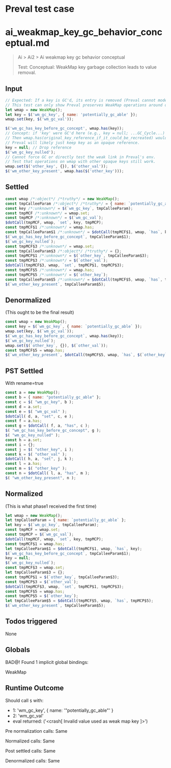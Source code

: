 # Preval test case

# ai_weakmap_key_gc_behavior_conceptual.md

> Ai > Ai2 > Ai weakmap key gc behavior conceptual
>
> Test: Conceptual: WeakMap key garbage collection leads to value removal.

## Input

`````js filename=intro
// Expected: If a key is GC'd, its entry is removed (Preval cannot model GC).
// This test can only show Preval preserves WeakMap operations around opaque keys.
let wmap = new WeakMap();
let key = $('wm_gc_key', { name: 'potentially_gc_able' });
wmap.set(key, $('wm_gc_val'));

$('wm_gc_has_key_before_gc_concept', wmap.has(key));
// Concept: if 'key' were GC'd here (e.g., key = null; ...GC_Cycle...)
// Then wmap.has(original_key_reference_if_it_could_be_recreated) would be false.
// Preval will likely just keep key as an opaque reference.
key = null; // Drop reference
$('wm_gc_key_nulled');
// Cannot force GC or directly test the weak link in Preval's env.
// Test that operations on wmap with other opaque keys still work.
wmap.set($('other_key', {}), $('other_val'));
$('wm_other_key_present', wmap.has($('other_key')));
`````


## Settled


`````js filename=intro
const wmap /*:object*/ /*truthy*/ = new WeakMap();
const tmpCalleeParam /*:object*/ /*truthy*/ = { name: `potentially_gc_able` };
const key /*:unknown*/ = $(`wm_gc_key`, tmpCalleeParam);
const tmpMCF /*:unknown*/ = wmap.set;
const tmpMCP /*:unknown*/ = $(`wm_gc_val`);
$dotCall(tmpMCF, wmap, `set`, key, tmpMCP);
const tmpMCF$1 /*:unknown*/ = wmap.has;
const tmpCalleeParam$1 /*:unknown*/ = $dotCall(tmpMCF$1, wmap, `has`, key);
$(`wm_gc_has_key_before_gc_concept`, tmpCalleeParam$1);
$(`wm_gc_key_nulled`);
const tmpMCF$3 /*:unknown*/ = wmap.set;
const tmpCalleeParam$3 /*:object*/ /*truthy*/ = {};
const tmpMCP$1 /*:unknown*/ = $(`other_key`, tmpCalleeParam$3);
const tmpMCP$3 /*:unknown*/ = $(`other_val`);
$dotCall(tmpMCF$3, wmap, `set`, tmpMCP$1, tmpMCP$3);
const tmpMCF$5 /*:unknown*/ = wmap.has;
const tmpMCP$5 /*:unknown*/ = $(`other_key`);
const tmpCalleeParam$5 /*:unknown*/ = $dotCall(tmpMCF$5, wmap, `has`, tmpMCP$5);
$(`wm_other_key_present`, tmpCalleeParam$5);
`````


## Denormalized
(This ought to be the final result)

`````js filename=intro
const wmap = new WeakMap();
const key = $(`wm_gc_key`, { name: `potentially_gc_able` });
wmap.set(key, $(`wm_gc_val`));
$(`wm_gc_has_key_before_gc_concept`, wmap.has(key));
$(`wm_gc_key_nulled`);
wmap.set($(`other_key`, {}), $(`other_val`));
const tmpMCF$5 = wmap.has;
$(`wm_other_key_present`, $dotCall(tmpMCF$5, wmap, `has`, $(`other_key`)));
`````


## PST Settled
With rename=true

`````js filename=intro
const a = new WeakMap();
const b = { name: "potentially_gc_able" };
const c = $( "wm_gc_key", b );
const d = a.set;
const e = $( "wm_gc_val" );
$dotCall( d, a, "set", c, e );
const f = a.has;
const g = $dotCall( f, a, "has", c );
$( "wm_gc_has_key_before_gc_concept", g );
$( "wm_gc_key_nulled" );
const h = a.set;
const i = {};
const j = $( "other_key", i );
const k = $( "other_val" );
$dotCall( h, a, "set", j, k );
const l = a.has;
const m = $( "other_key" );
const n = $dotCall( l, a, "has", m );
$( "wm_other_key_present", n );
`````


## Normalized
(This is what phase1 received the first time)

`````js filename=intro
let wmap = new WeakMap();
let tmpCalleeParam = { name: `potentially_gc_able` };
let key = $(`wm_gc_key`, tmpCalleeParam);
const tmpMCF = wmap.set;
const tmpMCP = $(`wm_gc_val`);
$dotCall(tmpMCF, wmap, `set`, key, tmpMCP);
const tmpMCF$1 = wmap.has;
let tmpCalleeParam$1 = $dotCall(tmpMCF$1, wmap, `has`, key);
$(`wm_gc_has_key_before_gc_concept`, tmpCalleeParam$1);
key = null;
$(`wm_gc_key_nulled`);
const tmpMCF$3 = wmap.set;
let tmpCalleeParam$3 = {};
const tmpMCP$1 = $(`other_key`, tmpCalleeParam$3);
const tmpMCP$3 = $(`other_val`);
$dotCall(tmpMCF$3, wmap, `set`, tmpMCP$1, tmpMCP$3);
const tmpMCF$5 = wmap.has;
const tmpMCP$5 = $(`other_key`);
let tmpCalleeParam$5 = $dotCall(tmpMCF$5, wmap, `has`, tmpMCP$5);
$(`wm_other_key_present`, tmpCalleeParam$5);
`````


## Todos triggered


None


## Globals


BAD@! Found 1 implicit global bindings:

WeakMap


## Runtime Outcome


Should call `$` with:
 - 1: 'wm_gc_key', { name: '"potentially_gc_able"' }
 - 2: 'wm_gc_val'
 - eval returned: ('<crash[ Invalid value used as weak map key ]>')

Pre normalization calls: Same

Normalized calls: Same

Post settled calls: Same

Denormalized calls: Same
